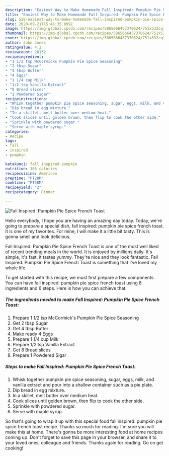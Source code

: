 ```yaml
---
description: "Easiest Way to Make Homemade Fall Inspired: Pumpkin Pie Spice French Toast"
title: "Easiest Way to Make Homemade Fall Inspired: Pumpkin Pie Spice French Toast"
slug: 528-easiest-way-to-make-homemade-fall-inspired-pumpkin-pie-spice-french-toast
date: 2020-09-21T15:46:35.099Z
image: https://img-global.cpcdn.com/recipes/5865666457370624/751x532cq70/fall-inspired-pumpkin-pie-spice-french-toast-recipe-main-photo.jpg
thumbnail: https://img-global.cpcdn.com/recipes/5865666457370624/751x532cq70/fall-inspired-pumpkin-pie-spice-french-toast-recipe-main-photo.jpg
cover: https://img-global.cpcdn.com/recipes/5865666457370624/751x532cq70/fall-inspired-pumpkin-pie-spice-french-toast-recipe-main-photo.jpg
author: John Jones
ratingvalue: 4.2
reviewcount: 28132
recipeingredient:
- "1 1/2 tsp McCormicks Pumpkin Pie Spice Seasoning"
- "2 tbsp Sugar"
- "4 tbsp Butter"
- "4 Eggs"
- "1 1/4 cup Milk"
- "1/2 tsp Vanilla Extract"
- "8 Bread slices"
- "1 Powdered Sigar"
recipeinstructions:
- "Whisk together pumpkin pie spice seasoning, sugar, eggs, milk, and vanilla extract and pour into a shallow container such as a pie plate."
- "Dip bread in egg mixture."
- "In a skillet, melt butter over medium heat."
- "Cook slices until golden brown, then flip to cook the other side."
- "Sprinkle with powdered sugar."
- "Serve with maple syrup."
categories:
- Recipe
tags:
- fall
- inspired
- pumpkin

katakunci: fall inspired pumpkin 
nutrition: 166 calories
recipecuisine: American
preptime: "PT28M"
cooktime: "PT50M"
recipeyield: "2"
recipecategory: Dinner

---
```



![Fall Inspired: Pumpkin Pie Spice French Toast](https://img-global.cpcdn.com/recipes/5865666457370624/751x532cq70/fall-inspired-pumpkin-pie-spice-french-toast-recipe-main-photo.jpg)

Hello everybody, I hope you are having an amazing day today. Today, we're going to prepare a special dish, fall inspired: pumpkin pie spice french toast. It is one of my favorites. For mine, I will make it a little bit tasty. This is gonna smell and look delicious.

Fall Inspired: Pumpkin Pie Spice French Toast is one of the most well liked of recent trending meals in the world. It is enjoyed by millions daily. It's simple, it's fast, it tastes yummy. They're nice and they look fantastic. Fall Inspired: Pumpkin Pie Spice French Toast is something that I've loved my whole life.




To get started with this recipe, we must first prepare a few components. You can have fall inspired: pumpkin pie spice french toast using 8 ingredients and 6 steps. Here is how you can achieve that.

<!--inarticleads1-->

##### The ingredients needed to make Fall Inspired: Pumpkin Pie Spice French Toast:

1. Prepare 1 1/2 tsp McCormick&#39;s Pumpkin Pie Spice Seasoning
1. Get 2 tbsp Sugar
1. Get 4 tbsp Butter
1. Make ready 4 Eggs
1. Prepare 1 1/4 cup Milk
1. Prepare 1/2 tsp Vanilla Extract
1. Get 8 Bread slices
1. Prepare 1 Powdered Sigar




<!--inarticleads2-->

##### Steps to make Fall Inspired: Pumpkin Pie Spice French Toast:

1. Whisk together pumpkin pie spice seasoning, sugar, eggs, milk, and vanilla extract and pour into a shallow container such as a pie plate.
1. Dip bread in egg mixture.
1. In a skillet, melt butter over medium heat.
1. Cook slices until golden brown, then flip to cook the other side.
1. Sprinkle with powdered sugar.
1. Serve with maple syrup.




So that's going to wrap it up with this special food fall inspired: pumpkin pie spice french toast recipe. Thanks so much for reading. I'm sure you will make this at home. There's gonna be more interesting food at home recipes coming up. Don't forget to save this page in your browser, and share it to your loved ones, colleague and friends. Thanks again for reading. Go on get cooking!
